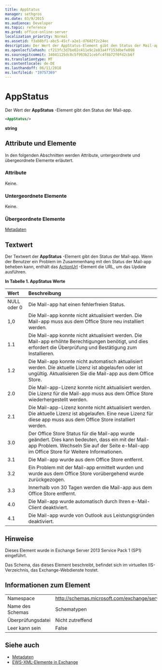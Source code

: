 ```yaml
---
title: AppStatus
manager: sethgros
ms.date: 03/9/2015
ms.audience: Developer
ms.topic: reference
ms.prod: office-online-server
localization_priority: Normal
ms.assetid: f3ab8bf1-abc5-45cf-a2e1-d7602f2c24ec
description: Der Wert der AppStatus-Element gibt den Status der Mail-app.
ms.openlocfilehash: cf213fc3d7be02c411e9c2e83a4ff153dbefe098
ms.sourcegitcommit: 34041125dc8c5f993b21cebfc4f8b72f0fd2cb6f
ms.translationtype: MT
ms.contentlocale: de-DE
ms.lasthandoff: 06/11/2018
ms.locfileid: "19757369"
---
```

# <a name="appstatus"></a>AppStatus

Der Wert der **AppStatus** -Element gibt den Status der Mail-app. 
  
```XML
<AppStatus/>
```

 **string**
## <a name="attributes-and-elements"></a>Attribute und Elemente

In den folgenden Abschnitten werden Attribute, untergeordnete und übergeordnete Elemente erläutert.
  
### <a name="attributes"></a>Attribute

Keine.
  
### <a name="child-elements"></a>Untergeordnete Elemente

Keine.
  
### <a name="parent-elements"></a>Übergeordnete Elemente

[Metadaten](metadata-ex15websvcsotherref.md)
  
## <a name="text-value"></a>Textwert

Der Textwert der **AppStatus** -Element gibt den Status der Mail-app. Wenn der Benutzer ein Problem im Zusammenhang mit den Status der Mail-app beheben kann, enthält das [ActionUrl](actionurl.md) -Element die URL, um das Update ausführen. 
  
**In Tabelle 1. AppStatus Werte**

|**Wert**|**Beschreibung**|
|:-----|:-----|
|NULL oder 0  <br/> |Die Mail-app hat einen fehlerfreien Status.  <br/> |
|1,0  <br/> |Die Mail-app konnte nicht aktualisiert werden. Die Mail-app muss aus dem Office Store neu installiert werden.  <br/> |
|1.1  <br/> |Die Mail-app konnte nicht aktualisiert werden. Die Mail-app erhöhte Berechtigungen benötigt, und dies erfordert die Überprüfung und Bestätigung zum Installieren.  <br/> |
|1.2  <br/> |Die Mail-app konnte nicht automatisch aktualisiert werden. Die aktuelle Lizenz ist abgelaufen oder ist ungültig. Aktualisieren Sie die Mail-app aus dem Office Store.  <br/> |
|2.0  <br/> |Die Mail-app-Lizenz konnte nicht aktualisiert werden. Die Lizenz für die Mail-app muss aus dem Office Store wiederhergestellt werden.  <br/> |
|2.1  <br/> |Die Mail-app-Lizenz konnte nicht aktualisiert werden. Die aktuelle Lizenz ist abgelaufen. Eine neue Lizenz für diese app muss aus dem Office Store installiert werden.  <br/> |
|3.0  <br/> |Der Office Store Status für die Mail-app wurde geändert. Dies kann bedeuten, dass ein mit der Mail-app Problem. Wechseln Sie auf der Seite e-Mail-app im Office Store für Weitere Informationen.  <br/> |
|3.1  <br/> |Die Mail-app wurde aus dem Office Store entfernt.  <br/> |
|3.2  <br/> |Ein Problem mit der Mail-app ermittelt wurden und wurde aus dem Office Store vorübergehend wurde zurückgezogen.  <br/> |
|3.3  <br/> |Innerhalb von 30 Tagen werden die Mail-app aus dem Office Store entfernt.  <br/> |
|4.0  <br/> |Die Mail-app wurde automatisch durch Ihren e-Mail-Client deaktiviert.  <br/> |
|4.1  <br/> |Die Mail-app wurde von Outlook aus Leistungsgründen deaktiviert.  <br/> |
   
## <a name="remarks"></a>Hinweise

Dieses Element wurde in Exchange Server 2013 Service Pack 1 (SP1) eingeführt.
  
Das Schema, das dieses Element beschreibt, befindet sich im virtuellen IIS-Verzeichnis, das Exchange-Webdienste hostet.
  
## <a name="element-information"></a>Informationen zum Element

|||
|:-----|:-----|
|Namespace  <br/> | http://schemas.microsoft.com/exchange/services/2006/types  <br/> |
|Name des Schemas  <br/> |Schematypen  <br/> |
|Überprüfungsdatei  <br/> |Nicht zutreffend  <br/> |
|Leer kann sein  <br/> |False  <br/> |
   
## <a name="see-also"></a>Siehe auch

- [Metadaten](metadata-ex15websvcsotherref.md)
- [EWS-XML-Elemente in Exchange](ews-xml-elements-in-exchange.md)

